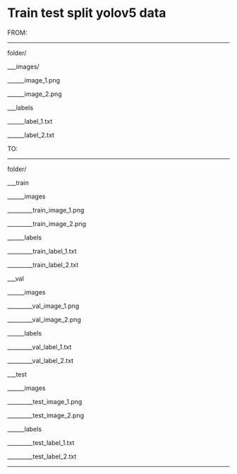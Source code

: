 # Train test split yolov5 data

FROM: 

_______________________________

folder/

___images/

______image_1.png

______image_2.png

___labels

______label_1.txt

______label_2.txt

TO: 

_______________________________

folder/

___train

______images

_________train_image_1.png

_________train_image_2.png

______labels

_________train_label_1.txt

_________train_label_2.txt

___val

______images

_________val_image_1.png

_________val_image_2.png

______labels

_________val_label_1.txt

_________val_label_2.txt

___test

______images

_________test_image_1.png

_________test_image_2.png

______labels

_________test_label_1.txt

_________test_label_2.txt

_______________________________
